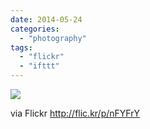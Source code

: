 ```yaml
---
date: 2014-05-24
categories: 
  - "photography"
tags: 
  - "flickr"
  - "ifttt"
---
```


![](https://farm4.staticflickr.com/3750/14235894446_a7be5e8dec_b.jpg)  

  
  
via Flickr http://flic.kr/p/nFYFrY
